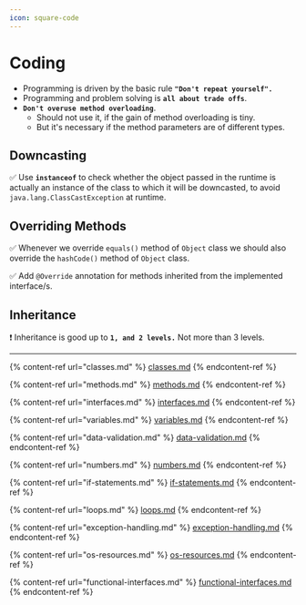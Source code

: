 ```yaml
---
icon: square-code
---
```


# Coding

* Programming is driven by the basic rule **`"Don't repeat yourself".`**
* Programming and problem solving is **`all about trade offs`**.
* **`Don't overuse method overloading`**.&#x20;
  * Should not use it, if the gain of method overloading is tiny.
  * But it's necessary if the method parameters are of different types.



## Downcasting

✅  Use **`instanceof`** to check whether the object passed in the runtime is actually an instance of the class to which it will be downcasted, to avoid `java.lang.ClassCastException` at runtime.



## Overriding Methods

✅  Whenever we override `equals()` method of `Object` class we should also override the `hashCode()` method of `Object` class.

✅ Add `@Override` annotation for methods inherited from the implemented interface/s.



## Inheritance

❗ Inheritance is good up to **`1, and 2 levels.`** Not more than 3 levels.



***

{% content-ref url="classes.md" %}
[classes.md](classes.md)
{% endcontent-ref %}

{% content-ref url="methods.md" %}
[methods.md](methods.md)
{% endcontent-ref %}

{% content-ref url="interfaces.md" %}
[interfaces.md](interfaces.md)
{% endcontent-ref %}

{% content-ref url="variables.md" %}
[variables.md](variables.md)
{% endcontent-ref %}

{% content-ref url="data-validation.md" %}
[data-validation.md](data-validation.md)
{% endcontent-ref %}

{% content-ref url="numbers.md" %}
[numbers.md](numbers.md)
{% endcontent-ref %}

{% content-ref url="if-statements.md" %}
[if-statements.md](if-statements.md)
{% endcontent-ref %}

{% content-ref url="loops.md" %}
[loops.md](loops.md)
{% endcontent-ref %}

{% content-ref url="exception-handling.md" %}
[exception-handling.md](exception-handling.md)
{% endcontent-ref %}

{% content-ref url="os-resources.md" %}
[os-resources.md](os-resources.md)
{% endcontent-ref %}

{% content-ref url="functional-interfaces.md" %}
[functional-interfaces.md](functional-interfaces.md)
{% endcontent-ref %}





